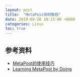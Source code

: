 ```yaml
---
layout: post
title:  "MetaPost简明教程"
date: 2019-08-28 10:15:00 +0800
categories: Linux
toc: true
---
```



## 参考资料
* [MetaPost的使用技巧](http://www.math.pku.edu.cn/teachers/tanghz/private/homepage/metapost.htm)
* [Learning MetaPost by Doing](https://staff.science.uva.nl/a.j.p.heck/Courses/mptut.pdf)